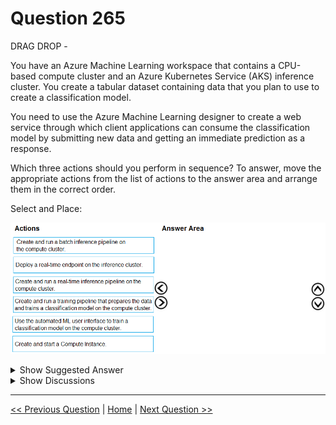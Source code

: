 # Question 265

DRAG DROP -

You have an Azure Machine Learning workspace that contains a CPU-based compute cluster and an Azure Kubernetes Service (AKS) inference cluster. You create a tabular dataset containing data that you plan to use to create a classification model.

You need to use the Azure Machine Learning designer to create a web service through which client applications can consume the classification model by submitting new data and getting an immediate prediction as a response.

Which three actions should you perform in sequence? To answer, move the appropriate actions from the list of actions to the answer area and arrange them in the correct order.

Select and Place:

![Question Image](../images/q265_q_0028800001.png)

<details>
  <summary>Show Suggested Answer</summary>

<img src="../images/q265_ans_0_image610.png" alt="Answer Image"><br>

</details>

<details>
  <summary>Show Discussions</summary>

<blockquote><p><strong>kty</strong> <code>(Sun 19 Sep 2021 06:26)</code> - <em>Upvotes: 96</em></p><p>Create and run a training pipeline..
Create and run a real-time inference pipeline..
Deploy a real-time endpoint..</p></blockquote>
<blockquote><p><strong>Matt2000</strong> <code>(Mon 29 Jul 2024 09:40)</code> - <em>Upvotes: 1</em></p><p>Here is a reference: https://learn.microsoft.com/en-us/azure/machine-learning/tutorial-designer-automobile-price-deploy?view=azureml-api-1</p></blockquote>
<blockquote><p><strong>kail85</strong> <code>(Mon 03 Jan 2022 01:16)</code> - <em>Upvotes: 5</em></p><p>Wrong. Suggested answer is correct. You will need to create a compute instance (most likely with GPU) to launch a pipeline. Besides, what&#x27;s the point doing &#x27;Create and run a real-time inference pipeline&#x27; after a model is trained?</p></blockquote>
<blockquote><p><strong>trickerk</strong> <code>(Tue 25 Jan 2022 07:17)</code> - <em>Upvotes: 4</em></p><p>I don&#x27;t know... how to create a Web Service without deploy a real-time endpoint to consume its resources?
I believe the @kty answer is correct.</p></blockquote>
<blockquote><p><strong>Enno4Certs</strong> <code>(Tue 07 Jun 2022 04:07)</code> - <em>Upvotes: 1</em></p><p>Because you need to deploy an API service with the model.</p></blockquote>
<blockquote><p><strong>rgdk</strong> <code>(Sun 03 Jul 2022 12:50)</code> - <em>Upvotes: 6</em></p><p>the compute instance already exists so no need to re-create one</p></blockquote>
<blockquote><p><strong>slash_nyk</strong> <code>(Sun 16 Jan 2022 10:54)</code> - <em>Upvotes: 1</em></p><p>correct ..</p></blockquote>
<blockquote><p><strong>hendriktytgatpwc</strong> <code>(Tue 14 Sep 2021 09:06)</code> - <em>Upvotes: 17</em></p><p>Why create another compute instance? (it clearly states that he already has one)
I would remove that and move everything up and add the deploy the end point
https://docs.microsoft.com/en-us/azure/machine-learning/tutorial-designer-automobile-price-deploy</p></blockquote>
<blockquote><p><strong>jiglesia22</strong> <code>(Tue 21 Sep 2021 14:28)</code> - <em>Upvotes: 5</em></p><p>In fact, the second Answer clearly says a computer cluster is gonna be used, so no need of Create and Start a new Compute Instance:
Create and run a training pipeline that prepares the data and trains a classification model on the compute cluster.

And whatsmore, you must &quot;Deploy a real-time endpoint&quot; or otherwise you are not complying with the requirement of the question.</p></blockquote>

<blockquote><p><strong>BleadFast</strong> <code>(Wed 15 Sep 2021 07:44)</code> - <em>Upvotes: 2</em></p><p>I Agree</p></blockquote>
<blockquote><p><strong>AkashV</strong> <code>(Sun 06 Feb 2022 16:44)</code> - <em>Upvotes: 2</em></p><p>You need a compute instance to create, run and publish the pipeline for training the model.</p></blockquote>
<blockquote><p><strong>haby</strong> <code>(Tue 18 Jun 2024 13:33)</code> - <em>Upvotes: 1</em></p><p>D-C-B is correct for me. We can use pre-built compute cluster to run AML Designer, so no need to create a new compute instance.</p></blockquote>
<blockquote><p><strong>phdykd</strong> <code>(Sun 21 Jan 2024 17:00)</code> - <em>Upvotes: 2</em></p><p>The correct sequence of actions for creating a web service to consume the classification model would be:

D-Create and run a training pipeline that prepares the data and trains a classification model on the compute cluster.
First, you need to use the data in your tabular dataset to train a classification model. This is done on your compute cluster and involves creating a pipeline that prepares the data for machine learning and then trains the model.
C-Create and run a real-time inference pipeline on the compute cluster.
After your model is trained, you need to create an inference pipeline. This pipeline will take new data, run it through your model, and output the model&#x27;s prediction. Since you want the client applications to get an immediate response, you should use a real-time inference pipeline.
B-Deploy a real-time endpoint on the inference cluster.
After your inference pipeline is created, you deploy it as a web service on the AKS inference cluster. This endpoint will allow client applications to send new data and receive predictions in real-time.</p></blockquote>

<blockquote><p><strong>phdykd</strong> <code>(Mon 21 Aug 2023 19:39)</code> - <em>Upvotes: 1</em></p><p>The correct sequence of actions to use the Azure Machine Learning designer to create a web service for a classification model would be:
Create and run a training pipeline that prepares the data and trains a classification model on the computer cluster.
Use the automated ML user interface to train a classification model on the compute cluster.
Create and run a real-time inference pipeline on the compute cluster.
Deploy a real-time endpoint on the inference cluster.
The actions &quot;Create and start a Compute Instance&quot; and &quot;Create and run a batch inference pipeline on the compute cluster&quot; are not necessary for creating a web service to consume a classification model.</p></blockquote>
<blockquote><p><strong>AlexZenMaster</strong> <code>(Sat 10 Feb 2024 04:31)</code> - <em>Upvotes: 1</em></p><p>It says to use the designer, so why AutoML?</p></blockquote>
<blockquote><p><strong>therealola</strong> <code>(Sun 18 Dec 2022 02:47)</code> - <em>Upvotes: 2</em></p><p>Similar question on exam 18-06-22</p></blockquote>
<blockquote><p><strong>AjoseO</strong> <code>(Fri 19 Aug 2022 11:42)</code> - <em>Upvotes: 1</em></p><p>Question says workspace that contains a CPU-based compute cluster, so we don&#x27;t need to create a Compute Instance.

Questions says need to use the Azure Machine Learning designer to create a web service.

-&gt; Use the Automated ML user interference pipeline
-&gt; create and run a real-time inference pipeline on the computer cluster
-&gt; deploy a real-time endpoint on the inference cluster</p></blockquote>

<blockquote><p><strong>TheCyanideLancer</strong> <code>(Fri 15 Jul 2022 04:44)</code> - <em>Upvotes: 1</em></p><p>Given answer is wrong, you definitely need to deploy the model to consume it. We can run the pipeline on a compute cluster as well, I do not see a need to create and start a compute Instance again.</p></blockquote>
<blockquote><p><strong>dija123</strong> <code>(Tue 14 Jun 2022 08:20)</code> - <em>Upvotes: 2</em></p><p>Create and run a training pipeline 
Create and run a real-time inference pipeline.
Deploy a real-time endpoint.</p></blockquote>
<blockquote><p><strong>dija123</strong> <code>(Tue 07 Jun 2022 18:52)</code> - <em>Upvotes: 1</em></p><p>we do not need a compute instance, we already have CPU-based compute cluster, I agree with the answer of @kty
Create and run a training pipeline
Create and run a real-time inference pipeline.
Deploy a real-time endpoint.</p></blockquote>
<blockquote><p><strong>kisskeo</strong> <code>(Sat 09 Apr 2022 21:45)</code> - <em>Upvotes: 3</em></p><p>On Exam 01 Oct 2021</p></blockquote>
<blockquote><p><strong>RyanTsai</strong> <code>(Fri 18 Mar 2022 10:48)</code> - <em>Upvotes: 1</em></p><p>Create and start a compute instance
-&gt; create and run a real-time inference pipeline on the computer cluster
-&gt; deploy a real-time endpoint on the inference cluster</p></blockquote>
<blockquote><p><strong>ljljljlj</strong> <code>(Tue 11 Jan 2022 15:12)</code> - <em>Upvotes: 3</em></p><p>On exam 2021/7/10</p></blockquote>

</details>

---

[<< Previous Question](question_264.md) | [Home](../index.md) | [Next Question >>](question_266.md)
